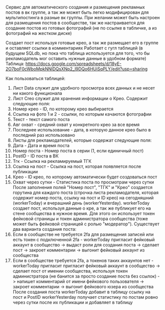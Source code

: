 Сервис для автоматического создания и размещения рекламных постов в вк группе, а так же может быть легко модифицирован для мультипостинга в разные вк группы.
При желании может быть настроен для размещения постов в сообществе, так же настраивается для создание постов из готовых фотографий (не по ссылке в табличке, а из фотографий на жестком диске)

Создает пост используя готовые крео, а так же размещает его в группе и оставляет ссылки в комментариях
Работает с гугл таблицей (в будущем SQLdb, но пока что таблица используется для того, что бы рекламодатель мог оставить нужные данные в удобном формате) Таблица: https://docs.google.com/spreadsheets/d/18yE-2O7boF0cWboMpkNNlDQsXNp2_l9DQo6HUiSqPLY/edit?usp=sharing

Как пользоваться таблицей:
1.   Лист Data служит для удобного просмотра всех данных и не несет ни какого функционала
2.   Лист Creo служит для хранения информации о Крео. Содержит следующие поля:
   1.   Номер крео - ID, по которому крео выбирается
   2.   Ссылка на фото 1 и 2 - ссылки, по которым качаются фотографии
   3.   Текст - текст самого поста
   4.   Авг охват - средний охват у конкретного крео за все время
   5.   Последнее использование - дата, в которую данное крео было в последний раз использовано
3.   Листы для рекламодателей, которые содержат следующие поля:
   1.   Дата - Дата и время поста
   2. 	Номер поста - Номер поста в серии (1, если единичный пост)
   3. 	PostID - ID поста в ВК
   4. 	Тгк - Ссылка на рекламируемый ТГК
   5. 	Ссылка на пост - Ссылка на пост, которая появляется после публикации
   6. 	Крео - ID крео, по которому автоматически будет создоваться пост
   7. 	Охват через сутки - Статистика поста по просмотрам через сутки
После заполнения полей "Номер пост", "ТГК" и "Крео" создается горутина для каждого поста (строчка листа рекламодателя, которая содержит номер поста, ссылку на пост и ID крео) на сегодняшний (workerToday) и вчерашний день (workerYesterday).
workerToday создает пост, используя данные о кре, а так же публикует его на стене сообщества в нужное время. Для этого он использует токен фейковой страницы и токен администратора сообщества (тоже может быть фейковой страницей с ролью "модератор"). Существует два варианта создания поста:
1. Если в сообществе не требуется 2fa для размещения записей или есть токен с подключенной 2fa - workerToday пригласит фейковый аккаунт в сообщество -> выдаст роли для создания поста -> сделает пост -> закроет комментарии -> выгонит фейковый аккаунт из сообщества
2. Если в сообществе требуется 2fa, а токенов таких аккаунтов нет - workerToday пригласит пригласит фейковый аккаунт в сообщество -> сделает пост от имении сообщества, используя токен администратора (не банится за просто создание поста без ссылок) -> напишет комментарий от имени фейкового пользователя -> закроет комментарии -> выгонит фейкового юзера из сообщества
После создания поста workerToday добавит в таблицу ссылку на пост и PostID
workerYesterday получает статистику по постам ровно через сутки после их публикации и добавляет в таблицу

